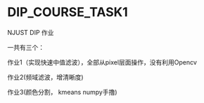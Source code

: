 # DIP_COURSE_TASK1
NJUST DIP 作业

一共有三个：

作业1（实现快速中值滤波），全部从pixel层面操作，没有利用Opencv

作业2(频域滤波，增清晰度)

作业3(颜色分割， kmeans numpy手撸)
